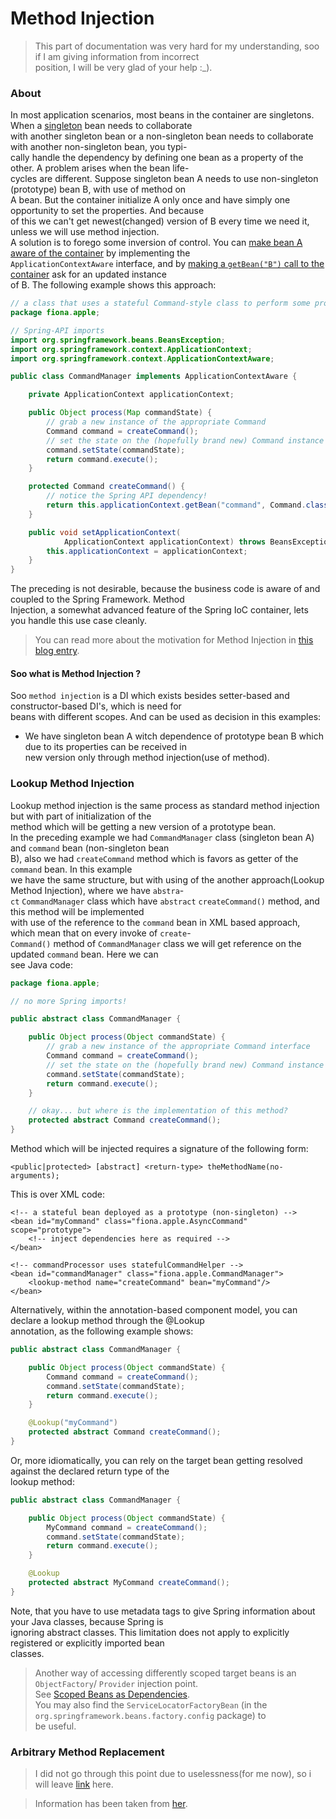 # Method Injection
>This part of documentation was very hard for my understanding, soo if I am giving information from incorrect  
position, I will be very glad of your help :_).
### About  
In most application scenarios, most beans in the container are singletons. When a 
[singleton](https://docs.spring.io/spring/docs/current/spring-framework-reference/core.html#beans-factory-scopes-singleton) 
bean needs to collaborate  
with another singleton bean or a non-singleton bean needs to collaborate with another non-singleton bean, you typi-  
cally handle the dependency by defining one bean as a property of the other. A problem arises when the bean life-  
cycles are different. Suppose singleton bean A needs to use non-singleton (prototype) bean B, with use of method on  
A bean. But the container initialize A only once and have simply one opportunity to set the properties. And because  
of this we can't get newest(changed) version of B every time we need it, unless we will use method injection.  
A solution is to forego some inversion of control. You can 
[make bean A aware of the container](https://docs.spring.io/spring/docs/current/spring-framework-reference/core.html#beans-factory-aware) 
by implementing the  
`ApplicationContextAware` interface, and by 
[making a `getBean("B")` call to the container](https://docs.spring.io/spring/docs/current/spring-framework-reference/core.html#beans-factory-client) 
ask for an updated instance  
of B. The following example shows this approach:  
```java
// a class that uses a stateful Command-style class to perform some processing
package fiona.apple;

// Spring-API imports
import org.springframework.beans.BeansException;
import org.springframework.context.ApplicationContext;
import org.springframework.context.ApplicationContextAware;

public class CommandManager implements ApplicationContextAware {

    private ApplicationContext applicationContext;

    public Object process(Map commandState) {
        // grab a new instance of the appropriate Command
        Command command = createCommand();
        // set the state on the (hopefully brand new) Command instance
        command.setState(commandState);
        return command.execute();
    }

    protected Command createCommand() {
        // notice the Spring API dependency!
        return this.applicationContext.getBean("command", Command.class);
    }

    public void setApplicationContext(
            ApplicationContext applicationContext) throws BeansException {
        this.applicationContext = applicationContext;
    }
}
```


The preceding is not desirable, because the business code is aware of and coupled to the Spring Framework. Method  
Injection, a somewhat advanced feature of the Spring IoC container, lets you handle this use case cleanly.  
>You can read more about the motivation for Method Injection in [this blog entry](https://spring.io/blog/2004/08/06/method-injection/).

#### Soo what is Method Injection ?   
Soo `method injection` is a DI which exists besides setter-based and constructor-based DI's, which is need for  
beans with different scopes. And can be used as decision in this examples:  
* We have singleton bean A witch dependence of prototype bean B which due to its properties can be received in  
new version only through method injection(use of method).

### Lookup Method Injection  
Lookup method injection is the same process as standard method injection but with part of initialization of the  
method which will be getting a new version of a prototype bean.  
In the preceding example we had `CommandManager` class (singleton bean A) and `command` bean (non-singleton bean  
B), also we had `createCommand` method which is favors as getter of the `command` bean. In this example  
we have the same structure, but with using of the another approach(Lookup Method Injection), where we have `abstra`-  
`ct` `CommandManager` class which have `abstract` `createCommand()` method, and this method will be implemented  
with use of the reference to the `command` bean in XML based approach, which mean that on every invoke of `create`-  
`Command()` method of `CommandManager` class we will get reference on the updated `command` bean. Here we can  
see Java code:  
```java
package fiona.apple;

// no more Spring imports!

public abstract class CommandManager {

    public Object process(Object commandState) {
        // grab a new instance of the appropriate Command interface
        Command command = createCommand();
        // set the state on the (hopefully brand new) Command instance
        command.setState(commandState);
        return command.execute();
    }

    // okay... but where is the implementation of this method?
    protected abstract Command createCommand();
}
```


Method which will be injected requires a signature of the following form:  
```mxml
<public|protected> [abstract] <return-type> theMethodName(no-arguments);
```


This is over XML code:  
```mxml
<!-- a stateful bean deployed as a prototype (non-singleton) -->
<bean id="myCommand" class="fiona.apple.AsyncCommand" scope="prototype">
    <!-- inject dependencies here as required -->
</bean>

<!-- commandProcessor uses statefulCommandHelper -->
<bean id="commandManager" class="fiona.apple.CommandManager">
    <lookup-method name="createCommand" bean="myCommand"/>
</bean>
```


Alternatively, within the annotation-based component model, you can declare a lookup method through the @Lookup  
annotation, as the following example shows:  
```java
public abstract class CommandManager {

    public Object process(Object commandState) {
        Command command = createCommand();
        command.setState(commandState);
        return command.execute();
    }

    @Lookup("myCommand")
    protected abstract Command createCommand();
}
```


Or, more idiomatically, you can rely on the target bean getting resolved against the declared return type of the  
lookup method:  
```java
public abstract class CommandManager {

    public Object process(Object commandState) {
        MyCommand command = createCommand();
        command.setState(commandState);
        return command.execute();
    }

    @Lookup
    protected abstract MyCommand createCommand();
}
```


Note, that you have to use metadata tags to give Spring information about your Java classes, because Spring is  
ignoring abstract classes. This limitation does not apply to explicitly registered or explicitly imported bean  
classes.  
>Another way of accessing differently scoped target beans is an `ObjectFactory`/ `Provider` injection point.  
See [Scoped Beans as Dependencies](https://docs.spring.io/spring/docs/current/spring-framework-reference/core.html#beans-factory-scopes-other-injection).  
You may also find the `ServiceLocatorFactoryBean` (in the `org.springframework.beans.factory.config` package) to  
be useful.  

### Arbitrary Method Replacement  
>I did not go through this point due to uselessness(for me now), so i will leave 
[link](https://docs.spring.io/spring/docs/current/spring-framework-reference/core.html#beans-factory-arbitrary-method-replacement) 
here.  

>Information has been taken from [her](https://docs.spring.io/spring/docs/current/spring-framework-reference/core.html).  